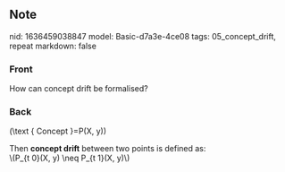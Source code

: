 ## Note
nid: 1636459038847
model: Basic-d7a3e-4ce08
tags: 05_concept_drift, repeat
markdown: false

### Front
How can concept drift be formalised?

### Back
\(\text { Concept }=P(X, y)\)
<div>
  Then <b>concept drift</b> between two points is defined as:
</div>
<div>
  \(P_{t 0}(X, y) \neq P_{t 1}(X, y)\)
</div>
